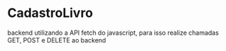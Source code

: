 # CadastroLivro
backend utilizando a API fetch do javascript, para isso realize chamadas GET, POST e DELETE ao backend
